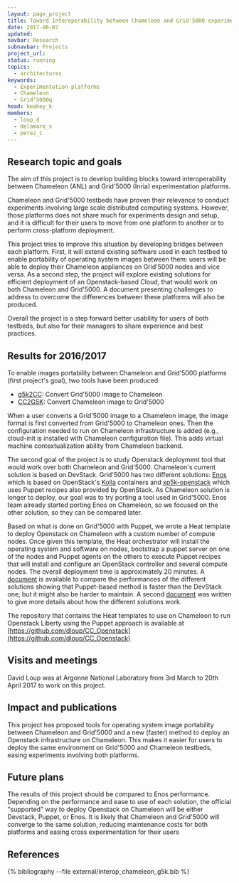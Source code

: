 ```yaml
---
layout: page_project
title: Toward Interoperability between Chameleon and Grid'5000 experimentation platforms
date: 2017-06-07
updated: 
navbar: Research
subnavbar: Projects
project_url:
status: running
topics:
  - architectures
keywords:
  - Experimentation platforms
  - Chameleon
  - Grid'5000q
head: keahey_k
members:
  - loup_d
  - delamare_s
  - perez_c
---
```


## Research topic and goals
The aim of this project is to develop building blocks toward interoperability between Chameleon (ANL) and
Grid'5000 (Inria) experimentation platforms.

Chameleon and Grid'5000 testbeds have proven their relevance to conduct
experiments involving large scale distributed computing systems. However, those
platforms does not share much for experiments design and setup, and it
is difficult for their users to move from one platform to another or to
perform cross-platform deployment.

This project tries to improve this situation by developing bridges between
each platform. First, it will extend existing software used in each testbed to
enable portability of operating system images between them: users
will be able to deploy their Chameleon appliances on Grid'5000 nodes and
vice versa. As a second step, the project will explore existing solutions for
efficient deployment of an Openstack-based Cloud, that would work on both
Chameleon and Grid'5000. A document presenting challenges to address to
overcome the differences between these platforms will also be produced.

Overall the project is a step forward better usability for users of both
testbeds, but also for their managers to share experience and best practices.

## Results for 2016/2017
To enable images portability between Chameleon and Grid'5000 platforms (first project's goal), two tools have been produced:

* [g5k2CC](https://github.com/dloup/g5k2CC): Convert Grid'5000 image to Chameleon
* [CC2G5K](https://github.com/dloup/CC2G5K): Convert Chameleon image to Grid'5000

When a user converts a Grid'5000 image to a Chameleon image, the image format is first converted from Grid'5000 to Chameleon ones. Then the configuration needed to run on Chameleon infrastructure is added (e.g., cloud-init is installed with Chameleon configuration file). This adds virtual machine contextualization ability from Chameleon backend.

The second goal of the project is to study Openstack deployment tool that would work over both Chameleon and Grid'5000.
Chameleon's current solution is based on DevStack. Grid'5000 has two different solutions: [Enos](https://enos.readthedocs.io/en/latest/) which is based on OpenStack's [Kolla](https://wiki.openstack.org/wiki/Kolla) containers and [xp5k-openstack](https://github.com/grid5000/xp5k-openstack) which uses Puppet recipes also provided by OpenStack. As Chameleon solution is longer to deploy, our goal was to try porting a tool used in Grid'5000. Enos team already started porting Enos on Chameleon, so we focused on the other solution, so they can be compared later.

Based on what is done on Grid'5000 with Puppet, we wrote a Heat template to deploy Openstack on Chameleon with a custom number of compute nodes. Once given this template, the Heat orchestrator will install the operating system and software on nodes, bootstrap a puppet server on one of the nodes and Puppet agents on the others to execute Puppet recipes that will install and configure an OpenStack controller and several compute nodes. The overall deployment time is approximately 20 minutes. A [document](https://docs.google.com/spreadsheets/d/1emHefWvhkO7BJwQkvXLgaIKJ64NxCLnbtajoOqrpXBk/edit?usp=sharing) is available to compare the performances of the different solutions showing that Puppet-based method is faster than the DevStack one, but it might also be harder to maintain. A second [document](https://docs.google.com/document/d/1PwgjST8I7xgeer75_0Xk7AQwlmpNGKvoBhEYYn4IhFI/edit?usp=sharing) was written to give more details about how the different solutions work.

The repository that contains the Heat templates to use on Chameleon to run Openstack Liberty using the Puppet approach is available at [https://github.com/dloup/CC_Openstack](https://github.com/dloup/CC_Openstack)


## Visits and meetings
David Loup was at Argonne National Laboratory from 3rd March to 20th April 2017 to work on this project.

## Impact and publications
This project has proposed tools for operating system image portability between Chameleon and Grid'5000 and a new (faster) method to deploy an Openstack infrastructure on Chameleon.
This makes it easier for users to deploy the same environment on Grid'5000 and Chameleon testbeds, easing experiments involving both platforms.

## Future plans
The results of this project should be compared to Enos performance.
Depending on the performance and ease to use of each solution, the official "supported" way to deploy Openstack on Chameleon will be either Devstack, Puppet, or Enos.
It is likely that Chameleon and Grid'5000 will converge to the same solution, reducing maintenance costs for both platforms and easing cross experimentation for their users

## References
{% bibliography --file external/interop_chameleon_g5k.bib %}
